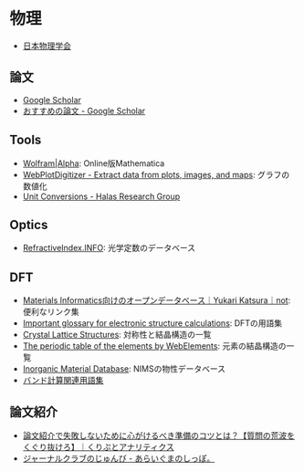 # 物理
* [日本物理学会](https://sso.jps.or.jp/openam/UI/Login)

## 論文
* [Google Scholar](https://scholar.google.com/?authuser=1)
* [おすすめの論文 \- Google Scholar](https://scholar.google.com/scholar?sciupd=1&authuser=1)

## Tools
* [Wolfram\|Alpha](https://www.wolframalpha.com/): Online版Mathematica
* [WebPlotDigitizer \- Extract data from plots, images, and maps](https://automeris.io/WebPlotDigitizer/): グラフの数値化
* [Unit Conversions - Halas Research Group](http://halas.rice.edu/conversions)

## Optics
* [RefractiveIndex.INFO](https://refractiveindex.info/): 光学定数のデータベース

## DFT
* [Materials Informatics向けのオープンデータベース｜Yukari Katsura｜not](https://note.com/yukarikatsura/n/nd11ed7fdca84): 便利なリンク集
* [Important glossary for electronic structure calculations](http://www.bandstructure.jp/INTRO/yogo.html): DFTの用語集
* [Crystal Lattice Structures](https://www.atomic-scale-physics.de/lattice/index.html): 対称性と結晶構造の一覧
* [The periodic table of the elements by WebElements](https://www.webelements.com/): 元素の結晶構造の一覧
* [Inorganic Material Database](https://crystdb.nims.go.jp/crystdb/search-materials): NIMSの物性データベース
* [バンド計算関連用語集](http://www.bandstructure.jp/INTRO/yogo.html)

## 論文紹介
* [論文紹介で失敗しないために心がけるべき準備のコツとは？【質問の荒波をくぐり抜けろ】｜くりぷとアナリティクス](https://www.cryptocurrency-bioresearch.com/journalclub-knowhow)
* [ジャーナルクラブのじゅんび \- あらいぐまのしっぽ。](https://blog.goo.ne.jp/for-your-impression/e/4b0ed5f78042c74e3f30c65c073e0d02)
